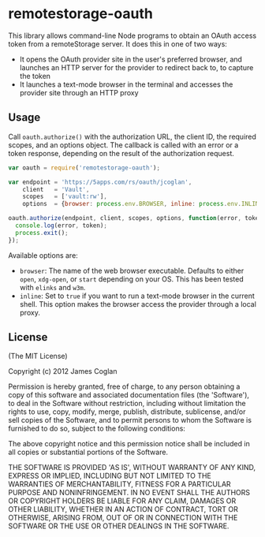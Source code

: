 # remotestorage-oauth

This library allows command-line Node programs to obtain an OAuth access token
from a remoteStorage server. It does this in one of two ways:

* It opens the OAuth provider site in the user's preferred browser, and launches
  an HTTP server for the provider to redirect back to, to capture the token
* It launches a text-mode browser in the terminal and accesses the provider site
  through an HTTP proxy


## Usage

Call `oauth.authorize()` with the authorization URL, the client ID, the required
scopes, and an options object. The callback is called with an error or a token
response, depending on the result of the authorization request.

```js
var oauth = require('remotestorage-oauth');

var endpoint = 'https://5apps.com/rs/oauth/jcoglan',
    client   = 'Vault',
    scopes   = ['vault:rw'],
    options  = {browser: process.env.BROWSER, inline: process.env.INLINE};

oauth.authorize(endpoint, client, scopes, options, function(error, token) {
  console.log(error, token);
  process.exit();
});
```

Available options are:

* `browser`: The name of the web browser executable. Defaults to either `open`,
  `xdg-open`, or `start` depending on your OS. This has been tested with
  `elinks` and `w3m`.
* `inline`: Set to `true` if you want to run a text-mode browser in the current
  shell. This option makes the browser access the provider through a local proxy.


## License

(The MIT License)

Copyright (c) 2012 James Coglan

Permission is hereby granted, free of charge, to any person obtaining a copy of
this software and associated documentation files (the 'Software'), to deal in
the Software without restriction, including without limitation the rights to use,
copy, modify, merge, publish, distribute, sublicense, and/or sell copies of the
Software, and to permit persons to whom the Software is furnished to do so,
subject to the following conditions:

The above copyright notice and this permission notice shall be included in all
copies or substantial portions of the Software.

THE SOFTWARE IS PROVIDED 'AS IS', WITHOUT WARRANTY OF ANY KIND, EXPRESS OR
IMPLIED, INCLUDING BUT NOT LIMITED TO THE WARRANTIES OF MERCHANTABILITY, FITNESS
FOR A PARTICULAR PURPOSE AND NONINFRINGEMENT. IN NO EVENT SHALL THE AUTHORS OR
COPYRIGHT HOLDERS BE LIABLE FOR ANY CLAIM, DAMAGES OR OTHER LIABILITY, WHETHER
IN AN ACTION OF CONTRACT, TORT OR OTHERWISE, ARISING FROM, OUT OF OR IN
CONNECTION WITH THE SOFTWARE OR THE USE OR OTHER DEALINGS IN THE SOFTWARE.

